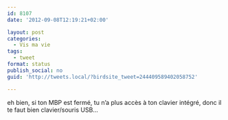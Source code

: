 ```yaml
---
id: 8107
date: '2012-09-08T12:19:21+02:00'

layout: post
categories:
  - Vis ma vie
tags:
  - tweet
format: status
publish_social: no
guid: 'http://tweets.local/?birdsite_tweet=244409589402058752'

---
```


eh bien, si ton MBP est fermé, tu n’a plus accès à ton clavier intégré, donc il te faut bien clavier/souris USB…